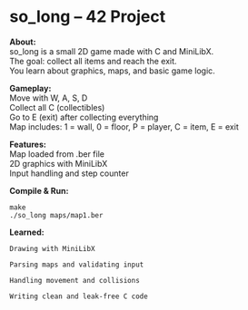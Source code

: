 # so_long – 42 Project
**About:**<br/>
so_long is a small 2D game made with C and MiniLibX.<br/>
The goal: collect all items and reach the exit.<br/>
You learn about graphics, maps, and basic game logic.<br/>

**Gameplay:**<br/>
Move with W, A, S, D<br/>
Collect all C (collectibles)<br/>
Go to E (exit) after collecting everything<br/>
Map includes: 1 = wall, 0 = floor, P = player, C = item, E = exit<br/>

**Features:**<br/>
Map loaded from .ber file<br/>
2D graphics with MiniLibX<br/>
Input handling and step counter<br/>

**Compile & Run:**

    make
    ./so_long maps/map1.ber

**Learned:**

    Drawing with MiniLibX

    Parsing maps and validating input

    Handling movement and collisions

    Writing clean and leak-free C code

